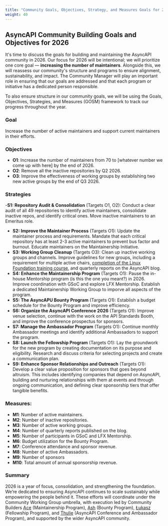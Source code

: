 ```yaml
---
title: "Community Goals, Objectives, Strategy, and Measures Goals for 2026"
weight: 40
---
```


## AsyncAPI Community Building Goals and Objectives for 2026
It's time to discuss the goals for building and maintaining the AsyncAPI community in 2026. Our focus for 2026 will be intentional; we will prioritize one core goal — **increasing the number of maintainers**. Alongside this, we will reassess our community's structure and programs to ensure alignment, sustainability, and impact. The Community Manager will play an important role in ensuring that our goals are addressed and that each program or initiative has a dedicated person responsible.

To also ensure structure in our community goals, we will be using the Goals, Objectives, Strategies, and Measures (GOSM) framework to track our progress throughout the year.

### Goal

Increase the number of active maintainers and support current maintainers in their efforts.

### Objectives
- **O1**: Increase the number of maintainers from 70 to [whatever number we come up with here] by the end of 2026.
- **O2**: Remove all the inactive repositories by Q2 2026.
- **O3**: Improve the effectiveness of working groups by establishing two new active groups by the end of Q3 2026.

### Strategies
-**S1: Repository Audit & Consolidation** (Targets O1, O2): Conduct a clear audit of all 49 repositories to identify active maintainers, consolidate inactive repos, and identify critical ones. Move inactive maintainers to an Emeritus role.
- **S2: Improve the Maintainer Process** (Targets O1): Update the maintainer process and requirements. Mandate that each critical repository has at least 2-3 active maintainers to prevent bus factor and burnout. Educate maintainers on the Maintainership Initiative.
- **S3: Working Group Cleanup** (Targets O3): Clean up inactive working groups and channels. Improve guidelines for new groups, including a requirement for multiple active chairs, [completion of the Linux Foundation training course](https://training.linuxfoundation.org/training/leading-high-performance-working-group-meetings-lfc120), and quarterly reports on the AsyncAPI blog.
- **S4: Enhance the Maintainership Program** (Targets O1): Pause the in-house Mentorship program (is this the one you meant?) in 2026. Improve coordination with GSoC and explore LFX Mentorship. Establish a dedicated Maintainership Working Group to imporve all aspects of the program.
- **S5: The AsyncAPU Bounty Program** (Targets O1): Establish a budget schedule for the Bounty Program and improve efficiency.
- **S6: Organize the AsyncAPI Conference 2026** (Targets O1): Improve venue selection, continue with the work on the API Standards Booth, and improve the conference prospectus for sponsors.
- **S7: Manage the Ambassador Program** (Targets O1): Continue monthly Ambassador meetings and identify additional Ambassadors to support the program.
- **S8: Launch the Fellowship Program** (Targets O1): Lay the groundwork for the new program by creating documentation on its purpose and eligibility. Research and discuss criteria for selecting projects and create a communication plan.
- **S9: Enhance Sponsor Relationships and Outreach** (Targets O1): Develop a clear value proposition for sponsors that goes beyond altruism. This includes identifying companies that depend on AsyncAPI, building and nurturing relationships with them at events and through ongoing communication, and defining clear sponsorship tiers that offer tangible benefits.


### Measures:
- **M1**: Number of active maintainers.
- **M2**: Number of inactive repositories.
- **M3**: Number of active working groups.
- **M4**: Number of quarterly reports published on the blog.
- **M5**: Number of participants in GSoC and LFX Mentorship.
- **M6**: Budget utilization for the Bounty Program.
- **M7**: Conference attendance and sponsor revenue.
- **M8**: Number of active Ambassadors.
- **M9**: Number of sponsors
- **M10**: Total amount of annual sponsorship revenue.

### Summary
2026 is a year of focus, consolidation, and strengthening the foundation. We’re dedicated to ensuring AsyncAPI continues to scale sustainably while empowering the people behind it. 
These efforts will coordinate under the Community Working Group umbrella, with execution led by Community Builders [Ace](https://github.com/AceTheCreator) (Maintainership Program), [Ash](https://github.com/aeworxet) (Bounty Program), [Łukasz](https://github.com/derberg) (Fellowship Program), and [Thulie](https://github.com/thulieblack) (AsyncAPI Conference and Ambassador Program), and supported by the wider AsyncAPI community. 
